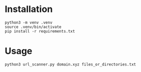 # Installation
```commandline
python3 -m venv .venv
source .venv/bin/activate
pip install -r requirements.txt 
```

# Usage
```commandline
python3 url_scanner.py domain.xyz files_or_directories.txt
```